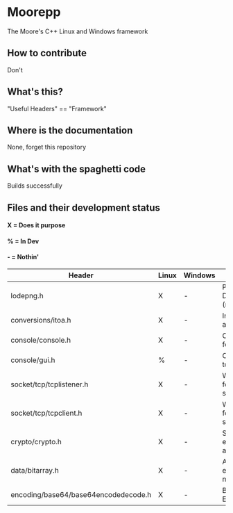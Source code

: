 # Moorepp
The Moore's C++ Linux and Windows framework

## How to contribute
Don't

## What's this?
"Useful Headers" == "Framework"

## Where is the documentation
None, forget this repository

## What's with the spaghetti code
Builds successfully

## Files and their development status
#### X = Does it purpose
#### % = In Dev
#### - = Nothin'

| Header                               | Linux | Windows | Description                                 |
|--------------------------------------|-------|---------|---------------------------------------------|
| lodepng.h                            | X     | -       | PNG Decoder/Encoder (needs .cpp)            |
| conversions/itoa.h                   | X     | -       | Integer to string and char*                 |
| console/console.h                    | X     | -       |  Console formatting                         |
| console/gui.h                        | %     | -       | Console GUI tools                           |
| socket/tcp/tcplistener.h             | X     | -       | Wrapper class for a TCP listener socket     |
| socket/tcp/tcpclient.h               | X     | -       | Wrapper class for a TCP client socket       |
| crypto/crypto.h                      | X     | -       | Single key encryption algorithm             |
| data/bitarray.h                      | X     | -       |  Array of bits that each represent a number |
| encoding/base64/base64encodedecode.h | X     | -       | Base64 Encoder/Decoder                      |

